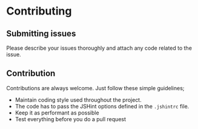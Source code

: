 Contributing
============

## Submitting issues

Please describe your issues thoroughly and attach any code related to the issue.

## Contribution

Contributions are always welcome. Just follow these simple guidelines;

- Maintain coding style used throughout the project.
- The code has to pass the JSHint options defined in the `.jshintrc` file.
- Keep it as performant as possible
- Test everything before you do a pull request
